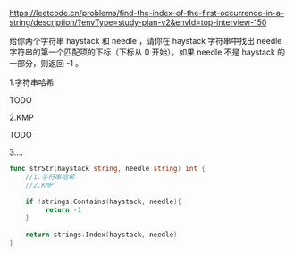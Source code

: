 https://leetcode.cn/problems/find-the-index-of-the-first-occurrence-in-a-string/description/?envType=study-plan-v2&envId=top-interview-150

给你两个字符串 haystack 和 needle ，请你在 haystack 字符串中找出 needle 字符串的第一个匹配项的下标（下标从 0 开始）。如果 needle 不是 haystack 的一部分，则返回  -1 。


1.字符串哈希

TODO


2.KMP

TODO


3....

```go
func strStr(haystack string, needle string) int {
    //1.字符串哈希
    //2.KMP

    if !strings.Contains(haystack, needle){
         return -1
    }
    
    return strings.Index(haystack, needle)
}
```